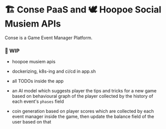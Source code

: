 


# 🏗 Conse PaaS and 🕊️ Hoopoe Social Musiem APIs

Conse is a Game Event Manager Platform. 

### 📌 WIP

* hoopoe musiem apis

* dockerizing, k8s-ing and ci/cd in app.sh

* all TODOs inside the app

* an AI model which suggests player the tips and tricks for a new game based on behavioural graph of the player collected by the history of each event's `phases` field

* coin generation based on player scores which are collected by each event manager inside the game, then update the balance field of the user based on that

